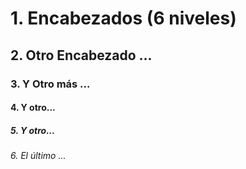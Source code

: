 # 1. Encabezados (6 niveles)
## 2. Otro Encabezado ...
### 3. Y Otro más ...
#### 4. Y otro...
##### 5. Y otro...
###### 6. El último ...





